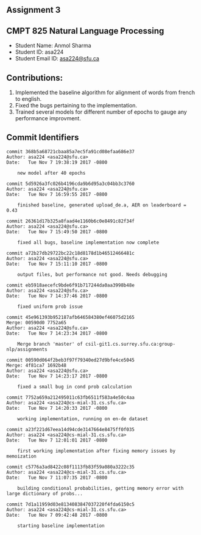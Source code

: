 ## Assignment 3
## CMPT 825 Natural Language Processing
* Student Name: Anmol Sharma
* Student ID: asa224
* Student Email ID: asa224@sfu.ca

## Contributions:

1. Implemented the baseline algorithm for alignment of words from french to english. 
2. Fixed the bugs pertaining to the implementation. 
3. Trained several models for different number of epochs to gauge any performance improvment. 

## Commit Identifiers

~~~
commit 368b5a68721cbaa85a7ec5fa91cd08efaa686e37
Author: asa224 <asa224@sfu.ca>
Date:   Tue Nov 7 19:38:19 2017 -0800

    new model after 40 epochs

commit 5d5926a3fc026b4196cda9b6d95a3c04bb3c3760
Author: asa224 <asa224@sfu.ca>
Date:   Tue Nov 7 16:59:55 2017 -0800

    finished baseline, generated upload_de.a, AER on leaderboard = 0.43

commit 26361d17b325a8faad4e1160b6c0e8491c82f34f
Author: asa224 <asa224@sfu.ca>
Date:   Tue Nov 7 15:49:50 2017 -0800

    fixed all bugs, baseline implementation now complete

commit a72b27db29722bc22c18d8178d1b46512466481c
Author: asa224 <asa224@sfu.ca>
Date:   Tue Nov 7 15:11:10 2017 -0800

    output files, but performance not good. Needs debugging

commit eb5918aecefc9bde6f91b717244da0aa3998b48e
Author: asa224 <asa224@sfu.ca>
Date:   Tue Nov 7 14:37:46 2017 -0800

    fixed uniform prob issue

commit 45e961393b952187afb646584380ef46075d2165
Merge: 00590d0 7752a65
Author: asa224 <asa224@sfu.ca>
Date:   Tue Nov 7 14:23:34 2017 -0800

    Merge branch 'master' of csil-git1.cs.surrey.sfu.ca:group-nlp/assignments

commit 00590d064f2beb3f97f79340ed27d9bfe4ce5045
Merge: 4f81ca7 1692b48
Author: asa224 <asa224@sfu.ca>
Date:   Tue Nov 7 14:23:17 2017 -0800

    fixed a small bug in cond prob calculation

commit 7752a659a212495011c63fb6511f583a4e50c4aa
Author: asa224 <asa224@cs-mial-31.cs.sfu.ca>
Date:   Tue Nov 7 14:20:33 2017 -0800

    working implementation, running on en-de dataset

commit a23f221d67eea14d94cde3147664e8475ff0f035
Author: asa224 <asa224@cs-mial-31.cs.sfu.ca>
Date:   Tue Nov 7 12:01:01 2017 -0800

    first working implementation after fixing memory issues by memoization

commit c5776a3ad8422c08f1113fb83f59a080a3222c35
Author: asa224 <asa224@cs-mial-31.cs.sfu.ca>
Date:   Tue Nov 7 11:07:35 2017 -0800

    building conditional probabilities, getting memory error with large dictionary of probs...

commit 7d1a11959d03e8134083847037220f4fda6150c5
Author: asa224 <asa224@cs-mial-31.cs.sfu.ca>
Date:   Tue Nov 7 09:42:48 2017 -0800

    starting baseline implementation

~~~
